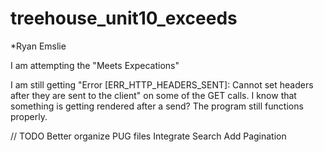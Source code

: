 # treehouse_unit10_exceeds

*Ryan Emslie

I am attempting the "Meets Expecations"

I am still getting "Error [ERR_HTTP_HEADERS_SENT]: Cannot set headers after they are sent to the client"
on some of the GET calls.  I know that something is getting rendered after a send?  The program still functions properly.

// TODO
Better organize PUG files
Integrate Search
Add Pagination
